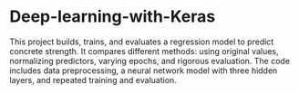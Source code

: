 # Deep-learning-with-Keras
This project builds, trains, and evaluates a regression model to predict concrete strength. It compares different methods: using original values, normalizing predictors, varying epochs, and rigorous evaluation. The code includes data preprocessing, a neural network model with three hidden layers, and repeated training and evaluation.
